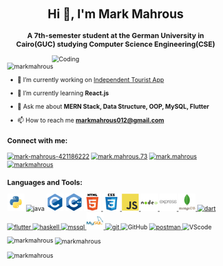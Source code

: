 <h1 align="center">Hi 👋, I'm Mark Mahrous</h1>
<h3 align="center">A 7th-semester student at the German University in Cairo(GUC) studying Computer Science Engineering(CSE)</h3>
<img align="right" alt="Coding" width="400" src="https://cdn.dribbble.com/users/1162077/screenshots/3848914/programmer.gif">

<p align="left"> <img src="https://komarev.com/ghpvc/?username=markmahrous&label=Profile%20views&color=0e75b6&style=flat" alt="markmahrous" /> </p>

- 🔭 I’m currently working on [Independent Tourist App](https://github.com/AliAbdalwahaab/Independent-tourist-application-Flexplore.git)

- 🌱 I’m currently learning **React.js**

- 💬 Ask me about **MERN Stack, Data Structure, OOP, MySQL, Flutter**

- 📫 How to reach me **markmahrous012@gmail.com**

<h3 align="left">Connect with me:</h3>
<p align="left">
<a href="https://linkedin.com/in/mark-mahrous-421186222" target="blank"><img align="center" src="https://raw.githubusercontent.com/rahuldkjain/github-profile-readme-generator/master/src/images/icons/Social/linked-in-alt.svg" alt="mark-mahrous-421186222" height="30" width="40" /></a>
<a href="https://fb.com/mark.mahrous.73" target="blank"><img align="center" src="https://raw.githubusercontent.com/rahuldkjain/github-profile-readme-generator/master/src/images/icons/Social/facebook.svg" alt="mark.mahrous.73" height="30" width="40" /></a>
<a href="https://instagram.com/mark.mahrous" target="blank"><img align="center" src="https://raw.githubusercontent.com/rahuldkjain/github-profile-readme-generator/master/src/images/icons/Social/instagram.svg" alt="mark.mahrous" height="30" width="40" /></a>
<a href="https://codeforces.com/profile/markmahrous" target="blank"><img align="center" src="https://raw.githubusercontent.com/rahuldkjain/github-profile-readme-generator/master/src/images/icons/Social/codeforces.svg" alt="markmahrous" height="30" width="40" /></a>
</p>

<h3 align="left">Languages and Tools:</h3>
<p align="left">
  <img alt="Python3" width="40px" src="https://raw.githubusercontent.com/github/explore/80688e429a7d4ef2fca1e82350fe8e3517d3494d/topics/python/python.png" />
  <img alt="java" width="40px" src="https://img.icons8.com/color/48/000000/java-coffee-cup-logo.png" />
  <img alt="C" width="40px" src="https://raw.githubusercontent.com/devicons/devicon/master/icons/c/c-original.svg" />
  <img alt="Cpp" width="40px" src="https://raw.githubusercontent.com/devicons/devicon/master/icons/cplusplus/cplusplus-original.svg" />
  <a href="https://www.w3.org/html/" target="_blank" rel="noreferrer"> <img src="https://raw.githubusercontent.com/devicons/devicon/master/icons/html5/html5-original-wordmark.svg" alt="html5" width="40" height="40"/> </a>
  <a href="https://www.w3schools.com/css/" target="_blank" rel="noreferrer"> <img src="https://raw.githubusercontent.com/devicons/devicon/master/icons/css3/css3-original-wordmark.svg" alt="css3" width="40" height="40"/> </a>
  <a href="https://developer.mozilla.org/en-US/docs/Web/JavaScript" target="_blank" rel="noreferrer"> <img src="https://raw.githubusercontent.com/devicons/devicon/master/icons/javascript/javascript-original.svg" alt="javascript" width="40" height="40"/> </a>
  <a href="https://nodejs.org" target="_blank" rel="noreferrer"> <img src="https://raw.githubusercontent.com/devicons/devicon/master/icons/nodejs/nodejs-original-wordmark.svg" alt="nodejs" width="40" height="40"/> </a>
  <a href="https://expressjs.com" target="_blank" rel="noreferrer"> <img src="https://raw.githubusercontent.com/devicons/devicon/master/icons/express/express-original-wordmark.svg" alt="express" width="40" height="40"/> </a>
  <a href="https://www.mongodb.com/" target="_blank" rel="noreferrer"> <img src="https://raw.githubusercontent.com/devicons/devicon/master/icons/mongodb/mongodb-original-wordmark.svg" alt="mongodb" width="40" height="40"/> </a>
  <a href="https://dart.dev" target="_blank" rel="noreferrer"> <img src="https://www.vectorlogo.zone/logos/dartlang/dartlang-icon.svg" alt="dart" width="40" height="40"/> </a>
  <a href="https://flutter.dev" target="_blank" rel="noreferrer"> <img src="https://www.vectorlogo.zone/logos/flutterio/flutterio-icon.svg" alt="flutter" width="40" height="40"/> </a> 
  <a href="https://www.haskell.org/" target="_blank" rel="noreferrer"> <img src="https://upload.wikimedia.org/wikipedia/commons/1/1c/Haskell-Logo.svg" alt="haskell" width="40" height="40"/> </a>
  <a href="https://www.microsoft.com/en-us/sql-server" target="_blank" rel="noreferrer"> <img src="https://www.svgrepo.com/show/303229/microsoft-sql-server-logo.svg" alt="mssql" width="40" height="40"/> </a>
  <a href="https://www.mysql.com/" target="_blank" rel="noreferrer"> <img src="https://raw.githubusercontent.com/devicons/devicon/master/icons/mysql/mysql-original-wordmark.svg" alt="mysql" width="40" height="40"/> </a>
  <a href="https://git-scm.com/" target="_blank" rel="noreferrer"> <img src="https://www.vectorlogo.zone/logos/git-scm/git-scm-icon.svg" alt="git" width="40" height="40"/> </a>
  <img alt="GitHub" width="40px" src="https://img.icons8.com/fluent/50/000000/github.png" />
  <a href="https://postman.com" target="_blank" rel="noreferrer"> <img src="https://www.vectorlogo.zone/logos/getpostman/getpostman-icon.svg" alt="postman" width="40" height="40"/> </a>
  <img alt="VScode" width="40px" src="https://img.icons8.com/fluent/48/000000/visual-studio-code-2019.png" />
</p>

<p><img align="left" src="https://github-readme-stats.vercel.app/api/top-langs?username=markmahrous&show_icons=true&locale=en&layout=compact" alt="markmahrous" /></p>

<p>&nbsp;<img align="center" src="https://github-readme-stats.vercel.app/api?username=markmahrous&show_icons=true&locale=en" alt="markmahrous" /></p>

<p><img align="center" src="https://github-readme-streak-stats.herokuapp.com/?user=markmahrous&" alt="markmahrous" /></p>
